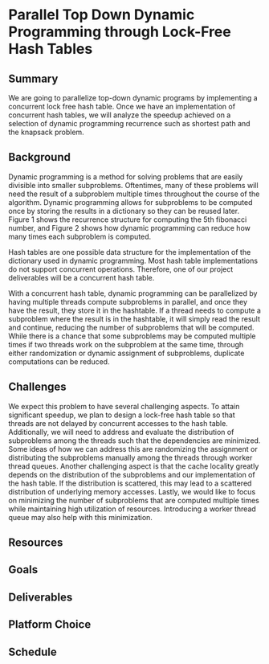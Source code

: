 # Parallel Top Down Dynamic Programming through Lock-Free Hash Tables

## Summary
We are going to parallelize top-down dynamic programs by implementing a concurrent lock free hash table. Once we have an implementation of concurrent hash tables, we will analyze the speedup achieved on a selection of dynamic programming recurrence such as shortest path and the knapsack problem. 

## Background
Dynamic programming is a method for solving problems that are easily divisible into smaller subproblems. Oftentimes, many of these problems will need the result of a subproblem multiple times throughout the course of the algorithm. Dynamic programming allows for subproblems to be computed once by storing the results in a dictionary so they can be reused later. Figure 1 shows the recurrence structure for computing the 5th fibonacci number, and Figure 2 shows how dynamic programming can reduce how many times each subproblem is computed.

Hash tables are one possible data structure for the implementation of the dictionary used in dynamic programming. Most hash table implementations do not support concurrent operations. Therefore, one of our project deliverables will be a concurrent hash table.

With a concurrent hash table, dynamic programming can be parallelized by having multiple threads compute subproblems in parallel, and once they have the result, they store it in the hashtable. If a thread needs to compute a subproblem where the result is in the hashtable, it will simply read the result and continue, reducing the number of subproblems that will be computed. While there is a chance that some subproblems may be computed multiple times if two threads work on the subproblem at the same time, through either randomization or dynamic assignment of subproblems, duplicate computations can be reduced. 

## Challenges
We expect this problem to have several challenging aspects. To attain significant speedup, we plan to design a lock-free hash table so that threads are not delayed by concurrent accesses to the hash table. Additionally, we will need to address and evaluate the distribution of subproblems among the threads such that the dependencies are minimized. Some ideas of how we can address this are randomizing the assignment or distributing the subproblems manually among the threads through worker thread queues. Another challenging aspect is that the cache locality greatly depends on the distribution of the subproblems and our implementation of the hash table. If the distribution is scattered, this may lead to a scattered distribution of underlying memory accesses. Lastly, we would like to focus on minimizing the number of subproblems that are computed multiple times while maintaining high utilization of resources. Introducing a worker thread queue may also help with this minimization.

## Resources

## Goals

## Deliverables

## Platform Choice

## Schedule
